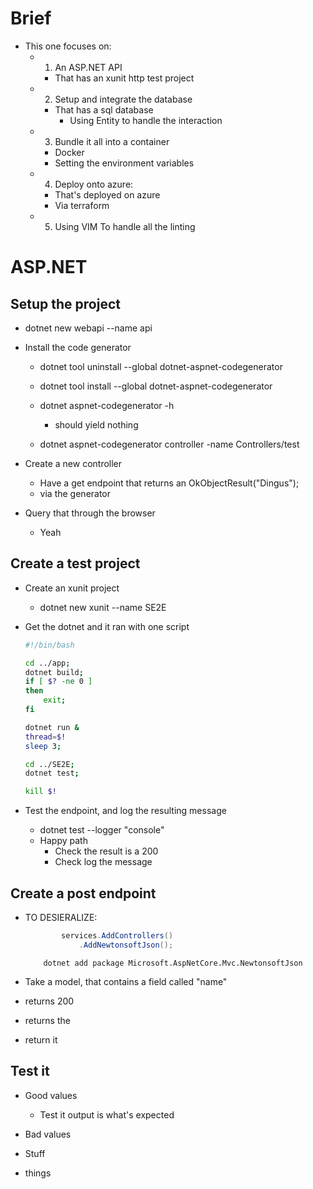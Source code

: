 # Brief
* This one focuses on:
    * 1) An ASP.NET API
        * That has an xunit http test project

    * 2) Setup and integrate the database
        * That has a sql database
            * Using Entity to handle the interaction

    * 3) Bundle it all into a container
        * Docker
        * Setting the environment variables

    * 4) Deploy onto azure:
        * That's deployed on azure
        * Via terraform

    * 5) Using VIM To handle all the linting

# ASP.NET

## Setup the project
* dotnet new webapi --name api

* Install the code generator    
    * dotnet tool uninstall --global dotnet-aspnet-codegenerator
    * dotnet tool install --global dotnet-aspnet-codegenerator 

    * dotnet aspnet-codegenerator -h
        * should yield nothing

    * dotnet aspnet-codegenerator controller -name Controllers/test

* Create a new controller
    * Have a get endpoint that returns an OkObjectResult("Dingus");
    * via the generator

* Query that through the browser
    * Yeah

## Create a test project
* Create an xunit project
    * dotnet new xunit --name SE2E

* Get the dotnet and it ran with one script
    ```sh
    #!/bin/bash

    cd ../app;
    dotnet build;
    if [ $? -ne 0 ]
    then
        exit;
    fi

    dotnet run &
    thread=$!
    sleep 3;

    cd ../SE2E;
    dotnet test;

    kill $!
    ```

* Test the endpoint, and log the resulting message
    * dotnet test --logger "console"
    * Happy path
        * Check the result is a 200
        * Check log the message


## Create a post endpoint
* TO DESIERALIZE:
    ```C#
            services.AddControllers()
                .AddNewtonsoftJson();
    ```
    ```
        dotnet add package Microsoft.AspNetCore.Mvc.NewtonsoftJson 
    ```

* Take a model, that contains a field called "name"
* returns 200
* returns the 
* return it

## Test it
* Good values
    * Test it output is what's expected 

* Bad values
* Stuff
* things
